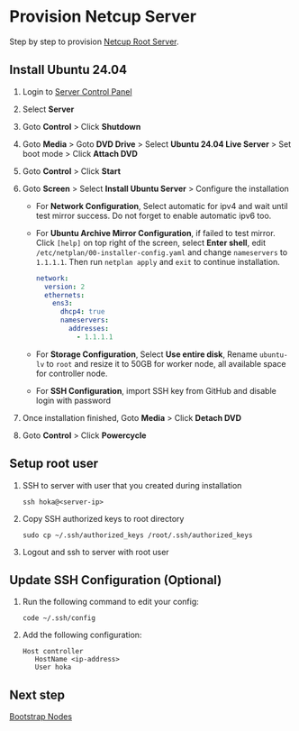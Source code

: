 # Provision Netcup Server

Step by step to provision
[Netcup Root Server](https://www.netcup.com/en/server/root-server).

## Install Ubuntu 24.04

1. Login to [Server Control Panel](https://www.servercontrolpanel.de/)
2. Select **Server**
3. Goto **Control** > Click **Shutdown**
4. Goto **Media** > Goto **DVD Drive** > Select **Ubuntu 24.04 Live Server** >
   Set boot mode > Click **Attach DVD**
5. Goto **Control** > Click **Start**
6. Goto **Screen** > Select **Install Ubuntu Server** > Configure the
   installation

   - For **Network Configuration**, Select automatic for ipv4 and wait until
     test mirror success. Do not forget to enable automatic ipv6 too.
   - For **Ubuntu Archive Mirror Configuration**, if failed to test mirror.
     Click `[help]` on top right of the screen, select **Enter shell**, edit
     `/etc/netplan/00-installer-config.yaml` and change `nameservers` to
     `1.1.1.1`. Then run `netplan apply` and `exit` to continue installation.

     ```yaml
     network:
       version: 2
       ethernets:
         ens3:
           dhcp4: true
           nameservers:
             addresses:
               - 1.1.1.1
     ```

   - For **Storage Configuration**, Select **Use entire disk**, Rename
     `ubuntu-lv` to `root` and resize it to 50GB for worker node, all available
     space for controller node.
   - For **SSH Configuration**, import SSH key from GitHub and disable login
     with password

7. Once installation finished, Goto **Media** > Click **Detach DVD**
8. Goto **Control** > Click **Powercycle**

## Setup root user

1. SSH to server with user that you created during installation

   ```shell
   ssh hoka@<server-ip>
   ```

2. Copy SSH authorized keys to root directory

   ```shell
   sudo cp ~/.ssh/authorized_keys /root/.ssh/authorized_keys
   ```

3. Logout and ssh to server with root user

## Update SSH Configuration (Optional)

1. Run the following command to edit your config:

   ```shell
   code ~/.ssh/config
   ```

2. Add the following configuration:

   ```
   Host controller
      HostName <ip-address>
      User hoka
   ```

## Next step

[Bootstrap Nodes](./bootstrap-nodes.md)

